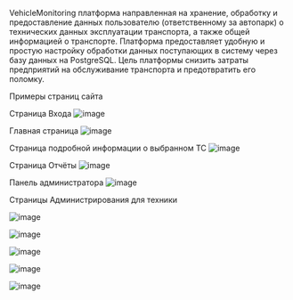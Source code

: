 VehicleMonitoring платформа направленная на хранение, обработку и предоставление данных пользователю (ответственному за автопарк) о технических данных эксплуатации транспорта, а также общей информацией о транспорте. Платформа предоставляет удобную и простую настройку обработки данных поступающих в систему через базу данных на PostgreSQL.
Цель платформы снизить затраты предприятий на обслуживание транспорта и предотвратить его поломку.

Примеры страниц сайта

Страница Входа
![image](https://github.com/Mustafa96-8/VehicleMonitoring/assets/81869299/39132ee4-c486-4a66-96f9-e1a9737ddd46)

Главная страница
![image](https://github.com/Mustafa96-8/VehicleMonitoring/assets/81869299/ea4b775a-b54e-4c87-838f-4b480764f9a8)

Страница подробной информации о выбранном ТС
![image](https://github.com/Mustafa96-8/VehicleMonitoring/assets/81869299/197961f3-5478-412a-8efd-246b54d55100)

Страница Отчёты
![image](https://github.com/Mustafa96-8/VehicleMonitoring/assets/81869299/1f7b62f4-020d-4494-9899-56440e2ebe1e)

Панель администратора
![image](https://github.com/Mustafa96-8/VehicleMonitoring/assets/81869299/c1914b01-d77a-457a-89d2-d62e3a539a35)

Страницы Администрирования для техники

![image](https://github.com/Mustafa96-8/VehicleMonitoring/assets/81869299/a9aa9aaf-117c-410a-acf3-960516089b9d)

![image](https://github.com/Mustafa96-8/VehicleMonitoring/assets/81869299/4c8aa9bf-5681-44ee-9c75-b694c81e480f)

![image](https://github.com/Mustafa96-8/VehicleMonitoring/assets/81869299/9b20bc48-6626-41f5-9ed7-29c379f1dcab)

![image](https://github.com/Mustafa96-8/VehicleMonitoring/assets/81869299/5d5cda48-4e47-4c5c-bad3-2f8bb8b2957d)

![image](https://github.com/Mustafa96-8/VehicleMonitoring/assets/81869299/c1707ea7-0bbb-4973-a7ed-7b9522837d14)
